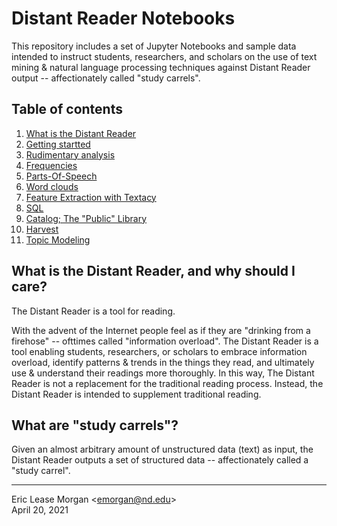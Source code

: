 

Distant Reader Notebooks
========================

This repository includes a set of Jupyter Notebooks and sample data intended to instruct students, researchers, and scholars on the use of text mining & natural language processing techniques against Distant Reader output -- affectionately called "study carrels".

Table of contents
-----------------

   1.  [What is the Distant Reader](./README.md)
   2.  [Getting startted](./02-getting-started.ipynb)
   3.  [Rudimentary analysis](./02-rudimentary.ipynb)
   4.  [Frequencies](./03-frequencies.ipynb)
   5.  [Parts-Of-Speech](./04-parts-of-speech.ipynb)
   6.  [Word clouds](./05-word-clouds.ipynb)
   7.  [Feature Extraction with Textacy](./06-feature-extraction-with-textacy.ipynb)
   8.  [SQL](./07-sql.ipynb)
   9.  [Catalog; The "Public" Library](./08-catalog.ipynb)
   10. [Harvest](./09-harvest.ipynb)
   11. [Topic Modeling](./10-modeling.ipynb)


What is the Distant Reader, and why should I care?
--------------------------------------------------

The Distant Reader is a tool for reading.

With the advent of the Internet people feel as if they are "drinking from a firehose" -- ofttimes called "information overload". The Distant Reader is a tool enabling students, researchers, or scholars to embrace information overload, identify patterns & trends in the things they read, and ultimately use & understand their readings more thoroughly. In this way, The Distant Reader is not a replacement for the traditional reading process. Instead, the Distant Reader is intended to supplement traditional reading.


What are "study carrels"?
-------------------------

Given an almost arbitrary amount of unstructured data (text) as input, the Distant Reader outputs a set of structured data -- affectionately called a "study carrel".


--- 
Eric Lease Morgan &lt;<a href="mailto:emorgan@nd.edu">emorgan@nd.edu</a>&gt;  
April 20, 2021

